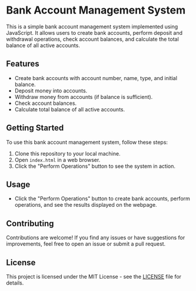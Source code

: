 # Bank Account Management System

This is a simple bank account management system implemented using JavaScript. It allows users to create bank accounts, perform deposit and withdrawal operations, check account balances, and calculate the total balance of all active accounts.

## Features

- Create bank accounts with account number, name, type, and initial balance.
- Deposit money into accounts.
- Withdraw money from accounts (if balance is sufficient).
- Check account balances.
- Calculate total balance of all active accounts.

## Getting Started

To use this bank account management system, follow these steps:

1. Clone this repository to your local machine.
2. Open `index.html` in a web browser.
3. Click the "Perform Operations" button to see the system in action.

## Usage

- Click the "Perform Operations" button to create bank accounts, perform operations, and see the results displayed on the webpage.

## Contributing

Contributions are welcome! If you find any issues or have suggestions for improvements, feel free to open an issue or submit a pull request.

## License

This project is licensed under the MIT License - see the [LICENSE](LICENSE) file for details.
